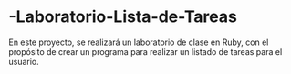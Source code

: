 # -Laboratorio-Lista-de-Tareas
En este proyecto, se realizará un laboratorio de clase en Ruby, con el propósito de crear un programa para realizar un listado de tareas para el usuario.
